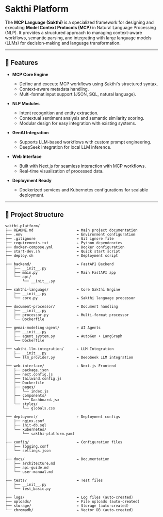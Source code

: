 # Sakthi Platform

The **MCP Language (Sakthi)** is a specialized framework for designing and executing **Model Context Protocols (MCP)** in Natural Language Processing (NLP). It provides a structured approach to managing context-aware workflows, semantic parsing, and integrating with large language models (LLMs) for decision-making and language transformation.

---

## 🚀 Features

- **MCP Core Engine**  
  - Define and execute MCP workflows using Sakthi's structured syntax.
  - Context-aware metadata handling.
  - Multi-format input support (JSON, SQL, natural language).

- **NLP Modules**  
  - Intent recognition and entity extraction.
  - Contextual sentiment analysis and semantic similarity scoring.
  - Modular design for easy integration with existing systems.

- **GenAI Integration**  
  - Supports LLM-based workflows with custom prompt engineering.
  - DeepSeek integration for local LLM inference.

- **Web Interface**  
  - Built with Next.js for seamless interaction with MCP workflows.
  - Real-time visualization of processed data.

- **Deployment Ready**  
  - Dockerized services and Kubernetes configurations for scalable deployment.

---

## 📂 Project Structure

```plaintext
sakthi-platform/
├── README.md                    ← Main project documentation
├── .env                         ← Environment configuration
├── .gitignore                   ← Git ignore file
├── requirements.txt             ← Python dependencies
├── docker-compose.yml           ← Docker configuration
├── start-dev.sh                 ← Quick start script
├── deploy.sh                    ← Deployment script
│
├── backend/                     ← FastAPI Backend
│   ├── __init__.py
│   ├── main.py                  ← Main FastAPI app
│   └── api/
│       └── __init__.py
│
├── sakthi-language/             ← Core Sakthi Engine
│   ├── __init__.py
│   └── core.py                  ← Sakthi language processor
│
├── document-processor/          ← Document handling
│   ├── __init__.py
│   ├── processor.py             ← Multi-format processor
│   └── Dockerfile
│
├── genai-modeling-agent/        ← AI Agents
│   ├── __init__.py
│   ├── agent_system.py          ← AutoGen + LangGraph
│   └── Dockerfile
│
├── sakthi-llm-integration/      ← LLM Integration
│   ├── __init__.py
│   └── llm_provider.py          ← DeepSeek LLM integration
│
├── web-interface/               ← Next.js Frontend
│   ├── package.json
│   ├── next.config.js
│   ├── tailwind.config.js
│   ├── Dockerfile
│   ├── pages/
│   │   └── index.js
│   ├── components/
│   │   └── Dashboard.jsx
│   └── styles/
│       └── globals.css
│
├── deployment/                  ← Deployment configs
│   ├── nginx.conf
│   ├── init-db.sql
│   └── kubernetes/
│       └── sakthi-platform.yaml
│
├── config/                      ← Configuration files
│   ├── logging.conf
│   └── settings.json
│
├── docs/                        ← Documentation
│   ├── architecture.md
│   ├── api-guide.md
│   └── user-manual.md
│
├── tests/                       ← Test files
│   ├── __init__.py
│   └── test_basic.py
│
├── logs/                        ← Log files (auto-created)
├── uploads/                     ← File uploads (auto-created)
├── storage/                     ← Storage (auto-created)
└── chromadb/                    ← Vector DB (auto-created)

